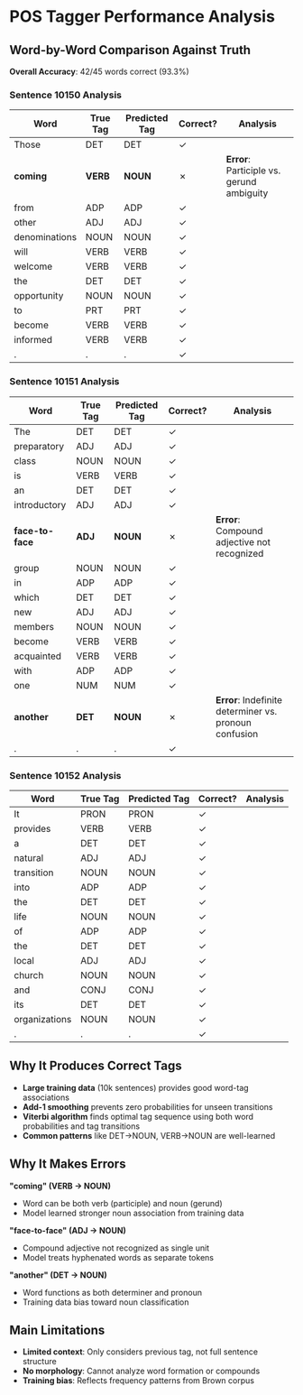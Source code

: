 # POS Tagger Performance Analysis

## Word-by-Word Comparison Against Truth

**Overall Accuracy**: 42/45 words correct (93.3%)

### Sentence 10150 Analysis
| Word | True Tag | Predicted Tag | Correct? | Analysis |
|------|----------|---------------|----------|----------|
| Those | DET | DET | ✓ |  |
| **coming** | **VERB** | **NOUN** | ✗ | **Error**: Participle vs. gerund ambiguity |
| from | ADP | ADP | ✓ |  |
| other | ADJ | ADJ | ✓ |  |
| denominations | NOUN | NOUN | ✓ |  |
| will | VERB | VERB | ✓ |  |
| welcome | VERB | VERB | ✓ |  |
| the | DET | DET | ✓ | |
| opportunity | NOUN | NOUN | ✓ |  |
| to | PRT | PRT | ✓ |  |
| become | VERB | VERB | ✓ | |
| informed | VERB | VERB | ✓ |  |
| . | . | . | ✓ |  |

### Sentence 10151 Analysis
| Word | True Tag | Predicted Tag | Correct? | Analysis |
|------|----------|---------------|----------|----------|
| The | DET | DET | ✓ |  |
| preparatory | ADJ | ADJ | ✓ |  |
| class | NOUN | NOUN | ✓ | |
| is | VERB | VERB | ✓ | |
| an | DET | DET | ✓ |  |
| introductory | ADJ | ADJ | ✓ | |
| **face-to-face** | **ADJ** | **NOUN** | ✗ | **Error**: Compound adjective not recognized |
| group | NOUN | NOUN | ✓ | |
| in | ADP | ADP | ✓ | |
| which | DET | DET | ✓ |  |
| new | ADJ | ADJ | ✓ | |
| members | NOUN | NOUN | ✓ |  |
| become | VERB | VERB | ✓ |  |
| acquainted | VERB | VERB | ✓ |  |
| with | ADP | ADP | ✓ | |
| one | NUM | NUM | ✓ | |
| **another** | **DET** | **NOUN** | ✗ | **Error**: Indefinite determiner vs. pronoun confusion |
| . | . | . | ✓ | |

### Sentence 10152 Analysis
| Word | True Tag | Predicted Tag | Correct? | Analysis |
|------|----------|---------------|----------|----------|
| It | PRON | PRON | ✓ |  |
| provides | VERB | VERB | ✓ |  |
| a | DET | DET | ✓ |  |
| natural | ADJ | ADJ | ✓ |  |
| transition | NOUN | NOUN | ✓ |  |
| into | ADP | ADP | ✓ |  |
| the | DET | DET | ✓ |  |
| life | NOUN | NOUN | ✓ |  |
| of | ADP | ADP | ✓ |  |
| the | DET | DET | ✓ |  |
| local | ADJ | ADJ | ✓ |  |
| church | NOUN | NOUN | ✓ |  |
| and | CONJ | CONJ | ✓ |  |
| its | DET | DET | ✓ |  |
| organizations | NOUN | NOUN | ✓ |  |
| . | . | . | ✓ |  |


## Why It Produces Correct Tags

- **Large training data** (10k sentences) provides good word-tag associations
- **Add-1 smoothing** prevents zero probabilities for unseen transitions
- **Viterbi algorithm** finds optimal tag sequence using both word probabilities and tag transitions
- **Common patterns** like DET→NOUN, VERB→NOUN are well-learned

## Why It Makes Errors

**"coming" (VERB → NOUN)**
- Word can be both verb (participle) and noun (gerund)
- Model learned stronger noun association from training data

**"face-to-face" (ADJ → NOUN)**  
- Compound adjective not recognized as single unit
- Model treats hyphenated words as separate tokens

**"another" (DET → NOUN)**
- Word functions as both determiner and pronoun
- Training data bias toward noun classification

## Main Limitations

- **Limited context**: Only considers previous tag, not full sentence structure
- **No morphology**: Cannot analyze word formation or compounds
- **Training bias**: Reflects frequency patterns from Brown corpus
